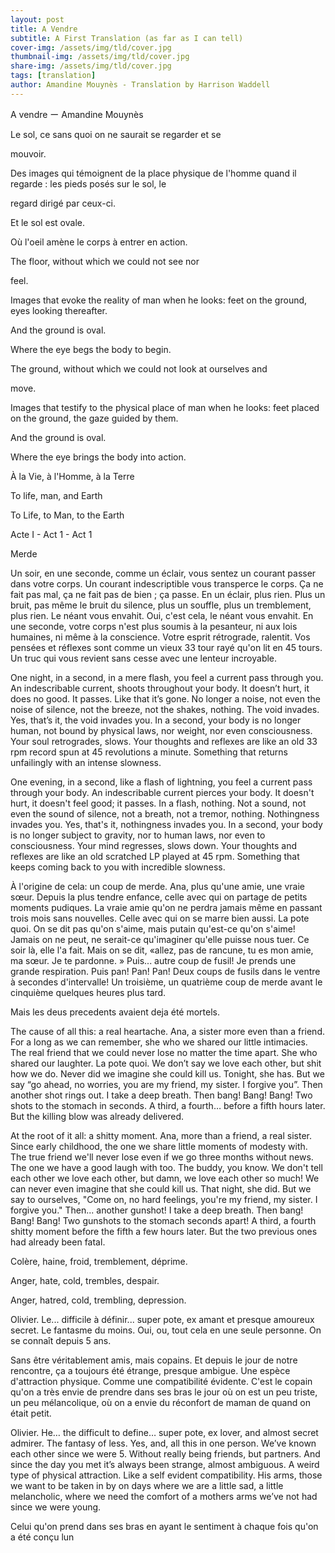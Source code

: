 ```yaml
---
layout: post
title: A Vendre
subtitle: A First Translation (as far as I can tell)
cover-img: /assets/img/tld/cover.jpg
thumbnail-img: /assets/img/tld/cover.jpg
share-img: /assets/img/tld/cover.jpg
tags: [translation]
author: Amandine Mouynès - Translation by Harrison Waddell
---
```



A vendre ー Amandine Mouynès



Le sol, ce sans quoi on ne saurait se regarder et se

mouvoir.

Des images qui témoignent de la place physique de l'homme quand il regarde : les pieds posés sur le sol, le

regard dirigé par ceux-ci.

Et le sol est ovale.

Où l'oeil amène le corps à entrer en action.



The floor, without which we could not see nor

feel. 

Images that evoke the reality of man when he looks: feet on the ground, eyes looking thereafter. 

And the ground is oval. 

Where the eye begs the body to begin. 



The ground, without which we could not look at ourselves and 

move. 

Images that testify to the physical place of man when he looks: feet placed on the ground, the gaze guided by them. 

And the ground is oval. 

Where the eye brings the body into action.



À la Vie, à l'Homme, à la Terre



To life, man, and Earth



To Life, to Man, to the Earth



Acte I - Act 1 - Act 1 



Merde



Un soir, en une seconde, comme un éclair, vous sentez un courant passer dans votre corps. Un courant indescriptible vous transperce le corps. Ça ne fait pas mal, ça ne fait pas de bien ; ça passe. En un éclair, plus rien. Plus un bruit, pas même le bruit du silence, plus un souffle, plus un tremblement, plus rien. Le néant vous envahit. Oui, c'est cela, le néant vous envahit. En une seconde, votre corps n'est plus soumis à la pesanteur, ni aux lois humaines, ni même à la conscience. Votre esprit rétrograde, ralentit. Vos pensées et réflexes sont comme un vieux 33 tour rayé qu'on lit en 45 tours. Un truc qui vous revient sans cesse avec une lenteur incroyable.



One night, in a second, in a mere flash, you feel a current pass through you. An indescribable current, shoots throughout your body. It doesn’t hurt, it does no good. It passes. Like that it’s gone. No longer a noise, not even the noise of silence, not the breeze, not the shakes, nothing. The void invades. Yes, that’s it, the void invades you. In a second, your body is no longer human, not bound by physical laws, nor weight, nor even consciousness. Your soul retrogrades, slows. Your thoughts and reflexes are like an old 33 rpm record spun at 45 revolutions a minute. Something that returns unfailingly with an intense slowness.



One evening, in a second, like a flash of lightning, you feel a current pass through your body. An indescribable current pierces your body. It doesn't hurt, it doesn't feel good; it passes. In a flash, nothing. Not a sound, not even the sound of silence, not a breath, not a tremor, nothing. Nothingness invades you. Yes, that's it, nothingness invades you. In a second, your body is no longer subject to gravity, nor to human laws, nor even to consciousness. Your mind regresses, slows down. Your thoughts and reflexes are like an old scratched LP played at 45 rpm. Something that keeps coming back to you with incredible slowness.



À l'origine de cela: un coup de merde. Ana, plus qu'une amie, une vraie sœur. Depuis la plus tendre enfance, celle avec qui on partage de petits moments pudiques. La vraie amie qu'on ne perdra jamais même en passant trois mois sans nouvelles. Celle avec qui on se marre bien aussi. La pote quoi. On se dit pas qu'on s'aime, mais putain qu'est-ce qu'on s'aime! Jamais on ne peut, ne serait-ce qu'imaginer qu'elle puisse nous tuer. Ce soir là, elle l'a fait. Mais on se dit, «allez, pas de rancune, tu es mon amie, ma sœur. Je te pardonne. » Puis... autre coup de fusil! Je prends une grande respiration. Puis pan! Pan! Pan! Deux coups de fusils dans le ventre à secondes d'intervalle! Un troisième, un quatrième coup de merde avant le cinquième quelques heures plus tard.

Mais les deus precedents avaient deja été mortels.



The cause of all this: a real heartache. Ana, a sister more even than a friend. For a long as we can remember, she who we shared our little intimacies. The real friend that we could never lose no matter the time apart. She who shared our laughter. La pote quoi. We don’t say we love each other, but shit how we do. Never did we imagine she could kill us. Tonight, she has. But we say “go ahead, no worries, you are my friend, my sister. I forgive you”. Then another shot rings out. I take a deep breath. Then bang! Bang! Bang! Two shots to the stomach in seconds. A third, a fourth… before a fifth hours later. But the killing blow was already delivered. 



At the root of it all: a shitty moment. Ana, more than a friend, a real sister. Since early childhood, the one we share little moments of modesty with. The true friend we'll never lose even if we go three months without news. The one we have a good laugh with too. The buddy, you know. We don't tell each other we love each other, but damn, we love each other so much! We can never even imagine that she could kill us. That night, she did. But we say to ourselves, "Come on, no hard feelings, you're my friend, my sister. I forgive you." Then... another gunshot! I take a deep breath. Then bang! Bang! Bang! Two gunshots to the stomach seconds apart! A third, a fourth shitty moment before the fifth a few hours later. But the two previous ones had already been fatal.



Colère, haine, froid, tremblement, déprime.



Anger, hate, cold, trembles, despair. 



Anger, hatred, cold, trembling, depression.



Olivier. Le... difficile à définir... super pote, ex amant et presque amoureux secret. Le fantasme du moins. Oui, ou, tout cela en une seule personne. On se connaît depuis 5 ans.

Sans être véritablement amis, mais copains. Et depuis le jour de notre rencontre, ça a toujours été étrange, presque ambigue. Une espèce d'attraction physique. Comme une compatibilité évidente. C'est le copain qu'on a très envie de prendre dans ses bras le jour où on est un peu triste, un peu mélancolique, où on a envie du réconfort de maman de quand on était petit.



Olivier. He… the difficult to define… super pote, ex lover, and almost secret admirer. The fantasy of less. Yes, and, all this in one person. We’ve known each other since we were 5. Without really being friends, but partners. And since the day you met it’s always been strange, almost ambiguous. A weird type of physical attraction. Like a self evident compatibility. His arms, those we want to be taken in by on days where we are a little sad, a little melancholic, where we need the comfort of a mothers arms we’ve not had since we were young. 



Celui qu'on prend dans ses bras en ayant le sentiment à chaque fois qu'on a été conçu lun



